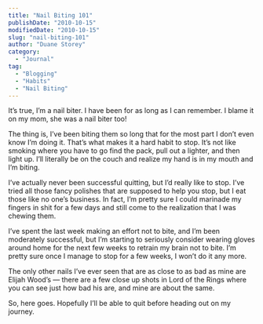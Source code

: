 ```yaml
---
title: "Nail Biting 101"
publishDate: "2010-10-15"
modifiedDate: "2010-10-15"
slug: "nail-biting-101"
author: "Duane Storey"
category:
  - "Journal"
tag:
  - "Blogging"
  - "Habits"
  - "Nail Biting"
---
```


It’s true, I’m a nail biter. I have been for as long as I can remember. I blame it on my mom, she was a nail biter too!

The thing is, I’ve been biting them so long that for the most part I don’t even know I’m doing it. That’s what makes it a hard habit to stop. It’s not like smoking where you have to go find the pack, pull out a lighter, and then light up. I’ll literally be on the couch and realize my hand is in my mouth and I’m biting.

I’ve actually never been successful quitting, but I’d really like to stop. I’ve tried all those fancy polishes that are supposed to help you stop, but I eat those like no one’s business. In fact, I’m pretty sure I could marinade my fingers in shit for a few days and still come to the realization that I was chewing them.

I’ve spent the last week making an effort not to bite, and I’m been moderately successful, but I’m starting to seriously consider wearing gloves around home for the next few weeks to retrain my brain not to bite. I’m pretty sure once I manage to stop for a few weeks, I won’t do it any more.

The only other nails I’ve ever seen that are as close to as bad as mine are Elijah Wood’s — there are a few close up shots in Lord of the Rings where you can see just how bad his are, and mine are about the same.

So, here goes. Hopefully I’ll be able to quit before heading out on my journey.